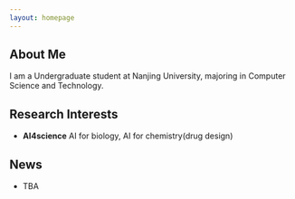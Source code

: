 ```yaml
---
layout: homepage
---
```


## About Me

I am a Undergraduate student at Nanjing University, majoring in Computer Science and Technology.

## Research Interests

- **AI4science** AI for biology, AI for chemistry(drug design)
<!-- - **Machine Learning:** meta-learning, incremental learning, transfer learning -->

## News

- TBA
<!-- - **[Feb. 2020]** Our paper about incremental learning is accepted to CVPR 2020.
- **[Feb. 2020]** We will host the ACM Multimedia Asia 2020 conference in Singapore!
- **[Sept. 2019]** Our paper about few-shot learning is accepted to NeurIPS 2019.
- **[Mar. 2019]** Our paper about few-shot learning is accepted to CVPR 2019.

{% include_relative _includes/publications.md %}

{% include_relative _includes/services.md %} -->
